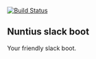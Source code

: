 [![Build Status](https://travis-ci.org/RoySegall/gizra_slack_bot.svg?branch=master)](https://travis-ci.org/RoySegall/gizra_slack_bot)

## Nuntius slack boot

Your friendly slack boot.
